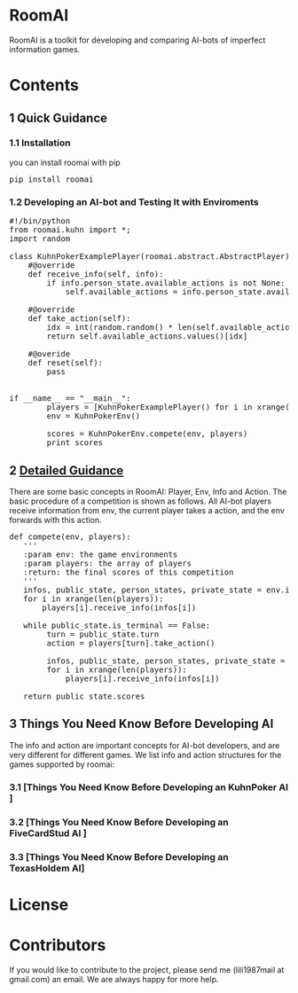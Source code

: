 # RoomAI

RoomAI is a toolkit for developing and comparing AI-bots of imperfect information games.

# Contents

## 1 Quick Guidance


### 1.1 Installation

you can install roomai with pip

<pre>
pip install roomai
</pre>


### 1.2 Developing an AI-bot and Testing It with Enviroments

<pre>
#!/bin/python
from roomai.kuhn import *;
import random

class KuhnPokerExamplePlayer(roomai.abstract.AbstractPlayer):
    #@override
    def receive_info(self, info):
        if info.person_state.available_actions is not None:
            self.available_actions = info.person_state.available_actions

    #@override
    def take_action(self):
        idx = int(random.random() * len(self.available_actions))
        return self.available_actions.values()[idx]

    #@overide
    def reset(self):
        pass


if __name__ == "__main__":
        players = [KuhnPokerExamplePlayer() for i in xrange(2)]
        env = KuhnPokerEnv()

        scores = KuhnPokerEnv.compete(env, players)
        print scores
</pre>

## 2  [Detailed Guidance](https://github.com/roomai/RoomAI/blob/master/docs/Basic/README.md)

There are some basic concepts in RoomAI: Player, Env, Info and Action. The basic procedure of a competition is shown as follows. All AI-bot players receive information from env, the current player takes a action, and the env forwards with this action.

<pre>
def compete(env, players):
   '''
   :param env: the game environments
   :param players: the array of players
   :return: the final scores of this competition
   '''
   infos, public_state, person_states, private_state = env.init()
   for i in xrange(len(players)):
       players[i].receive_info(infos[i])

   while public_state.is_terminal == False:
        turn = public_state.turn
        action = players[turn].take_action()
        
        infos, public_state, person_states, private_state = env.forward(action)
        for i in xrange(len(players)):
            players[i].receive_info(infos[i])

   return public_state.scores                
</pre>


## 3  Things You Need Know Before Developing AI

The info and action are important concepts for AI-bot developers, and are very different for different games. We list info and action structures for the games supported by roomai:

### 3.1 [Things You Need Know Before Developing an KuhnPoker AI ]

### 3.2 [Things You Need Know Before Developing an FiveCardStud AI ]

### 3.3 [Things You Need Know Before Developing an TexasHoldem AI]

# License

# Contributors

If you would like to contribute to the project, please send me (lili1987mail at gmail.com) an email. We are always happy for more help.

